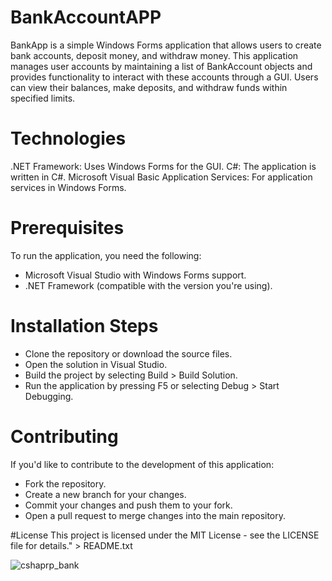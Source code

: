 # BankAccountAPP

BankApp is a simple Windows Forms application that allows users to create bank accounts, deposit money, and withdraw money. This application manages user accounts by maintaining a list of BankAccount objects and provides functionality to interact with these accounts through a GUI. Users can view their balances, make deposits, and withdraw funds within specified limits.


# Technologies
.NET Framework: Uses Windows Forms for the GUI.
C#: The application is written in C#.
Microsoft Visual Basic Application Services: For application services in Windows Forms.

# Prerequisites
To run the application, you need the following:
* Microsoft Visual Studio with Windows Forms support.
* .NET Framework (compatible with the version you're using).

# Installation Steps
* Clone the repository or download the source files.
* Open the solution in Visual Studio.
* Build the project by selecting Build > Build Solution.
* Run the application by pressing F5 or selecting Debug > Start Debugging.


# Contributing
If you'd like to contribute to the development of this application:
* Fork the repository.
* Create a new branch for your changes.
* Commit your changes and push them to your fork.
* Open a pull request to merge changes into the main repository.

#License
This project is licensed under the MIT License - see the LICENSE file for details." > README.txt

![cshaprp_bank](https://github.com/user-attachments/assets/8b6a5c2f-8568-4f11-88a0-f3a6a7d89ef5)
